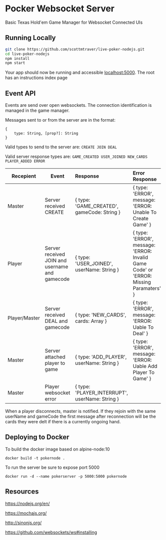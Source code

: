# Pocker Websocket Server

Basic Texas Hold'em Game Manager for Websocket Connected UIs

## Running Locally


```sh
git clone https://github.com/scottmtraver/live-poker-nodejs.git
cd live-poker-nodejs
npm install
npm start
```

Your app should now be running and accessible [localhost:5000](http://localhost:5000/).
The root has an instructions index page

## Event API

Events are send over open websockets. The connection identification is managed in the game manager.

Messages sent to or from the server are in the format:
```
{
	type: String, [prop?]: String
}
```

Valid types to send to the server are: `CREATE JOIN DEAL`

Valid server response types are: `GAME_CREATED USER_JOINED NEW_CARDS PLAYER_ADDED ERROR`

| Recepient     | Event        | Response       | Error Response |
| ---- | ------------- |:-------------| :-----|
| Master | Server received CREATE | { type: 'GAME_CREATED', gameCode: String } | { type: 'ERROR', message: 'ERROR: Unable To Create Game' } |
| Player | Server received JOIN and username and gamecode | { type: 'USER_JOINED', userName: String } | { type: 'ERROR', message: 'ERROR: Invalid Game Code' or 'ERROR: Missing Paramaters' } |
| Player/Master | Server received DEAL and gamecode | { type: 'NEW_CARDS', cards: Array } | { type: 'ERROR', message: 'ERROR: Uable To Deal' } |
| Master | Server attached player to game | { type: 'ADD_PLAYER', userName: String } | { type: 'ERROR', message: 'ERROR: Uable Add Player To Game' } |
| Master | Player websocket error | { type: 'PLAYER_INTERRUPT', userName: String } | |

When a player disconnects, master is notified. If they rejoin with the same userName and gameCode the first message after reconnection will be the cards they were delt if there is a currently ongoing hand.

## Deploying to Docker

To build the docker image based on alpine-node:10

```
docker build -t pokernode .
```

To run the server be sure to expose port 5000

```
docker run -d --name pokerserver -p 5000:5000 pokernode
```

## Resources

https://nodejs.org/en/

https://mochajs.org/

http://sinonjs.org/

https://github.com/websockets/ws#installing 
